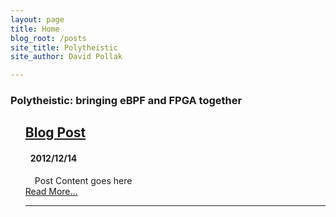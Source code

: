 ```yaml
---
layout: page
title: Home
blog_root: /posts
site_title: Polytheistic
site_author: David Pollak

---
```


<div class="hero-unit">
<h3>
Polytheistic: bringing eBPF and FPGA together
</h3>
</div>

<ul class="posts" style="list-style: none" data-lift="blog.posts?max=15">
    <li data-post="item"><h2><a data-post="link" href="#">Blog Post</a></h2>
    	<h4 style="padding-left: 8px;"><span data-post="date">2012/12/14</span> </h4>
    	<div style="padding-left: 15px;" data-post="shortcontent">
			Post Content goes here
    </div>
	<div data-post="more"><a href="#">Read More...</a></div>
    <hr>
    </li>
</ul>



